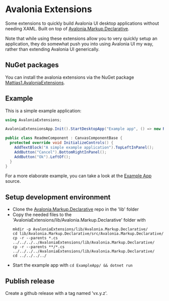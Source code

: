 Avalonia Extensions
====================
Some extensions to quickly build Avalonia UI desktop applications without needing XAML. Built on top
of [Avalonia.Markup.Declarative](https://github.com/AvaloniaUI/Avalonia.Markup.Declarative).

Note that while using these extensions allow you to very quickly setup an application, they do
somewhat push you into using Avalonia UI my way, rather than extending Avalonia UI generically.


NuGet packages
---------------
You can install the avalonia extensions via the NuGet package
[Mattias1.AvaloniaExtensions](https://www.nuget.org/packages/Mattias1.AvaloniaExtensions).


Example
--------
This is a simple example application:
``` csharp
using AvaloniaExtensions;

AvaloniaExtensionsApp.Init().StartDesktopApp("Example app", () => new ReadmeComponent());

public class ReadmeComponent : CanvasComponentBase {
  protected override void InitializeControls() {
    AddTextBlock("A simple example application").TopLeftInPanel();
    AddButton("Cancel").BottomRightInPanel();
    AddButton("Ok").LeftOf();
  }
}
```

For a more elaborate example, you can take a look at the
[Example App](https://github.com/Mattias1/avalonia-extensions/tree/master/ExampleApp) source.


Setup development environment
------------------------------
- Clone the [Avalonia.Markup.Declarative](https://github.com/AvaloniaUI/Avalonia.Markup.Declarative)
  repo in the 'lib' folder
- Copy the needed files to the 'AvaloniaExtensions/lib/Avalonia.Markup.Declarative' folder with
  ```
  mkdir -p AvaloniaExtensions/lib/Avalonia.Markup.Declarative/
  cd lib/Avalonia.Markup.Declarative/src/Avalonia.Markup.Declarative/
  cp -r --parents *.cs ../../../../AvaloniaExtensions/lib/Avalonia.Markup.Declarative/
  cp -r --parents **/*.cs ../../../../AvaloniaExtensions/lib/Avalonia.Markup.Declarative/
  cd ../../../../
  ```
- Start the example app with `cd ExampleApp/ && dotnet run`


Publish release
----------------
Create a github release with a tag named 'vx.y.z'.
